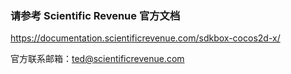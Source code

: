 ### 请参考 Scientific Revenue 官方文档

https://documentation.scientificrevenue.com/sdkbox-cocos2d-x/

官方联系邮箱：ted@scientificrevenue.com

